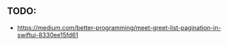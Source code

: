 ## TODO:
- https://medium.com/better-programming/meet-greet-list-pagination-in-swiftui-8330ee15fd61
